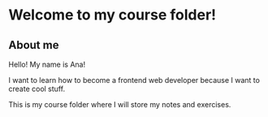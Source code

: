 # Welcome to my course folder!

## About me

Hello! My name is Ana!

I want to learn how to become a frontend web developer because I want to create cool stuff.

This is my course folder where I will store my notes and exercises.
